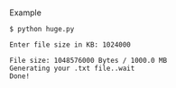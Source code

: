 
<br>Example 
```
$ python huge.py

Enter file size in KB: 1024000

File size: 1048576000 Bytes / 1000.0 MB
Generating your .txt file..wait
Done!
```

